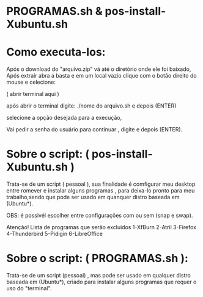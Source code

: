 # PROGRAMAS.sh & pos-install-Xubuntu.sh

# Como executa-los:

Após o download do "arquivo.zip" vá até o diretório onde ele foi baixado,
Após extrair abra a basta e em um local vazio clique com o botão direito do mouse e celecione:

 ( abrir terminal aqui )

após abrir o terminal digite: ./nome do arquivo.sh  e depois (ENTER)
 
selecione a opção desejada para a execução,

Vai pedir a senha do usuário para continuar , digite e depois (ENTER).

# Sobre o script: ( pos-install-Xubuntu.sh )

Trata-se de um script ( pessoal ),
sua finalidade é comfigurar meu desktop entre romever e instalar alguns programas , para deixa-lo pronto para meu trabalho,sendo que pode ser usado em quanquer distro baseada em (Ubuntu*).

OBS: é possivél escolher entre configurações com ou sem (snap e swap).

Atenção!
Lista de programas que serão excluidos
1-XfBurn
2-Atril
3-Firefox
4-Thunderbird
5-Pidigin
6-LibreOffice


# Sobre o script: ( PROGRAMAS.sh ):

Trata-se de um script (pessoal) , mas pode ser usado em qualquer distro baseada em (Ubuntu*),
criado para instalar alguns programas que requer o uso do "terminal".


